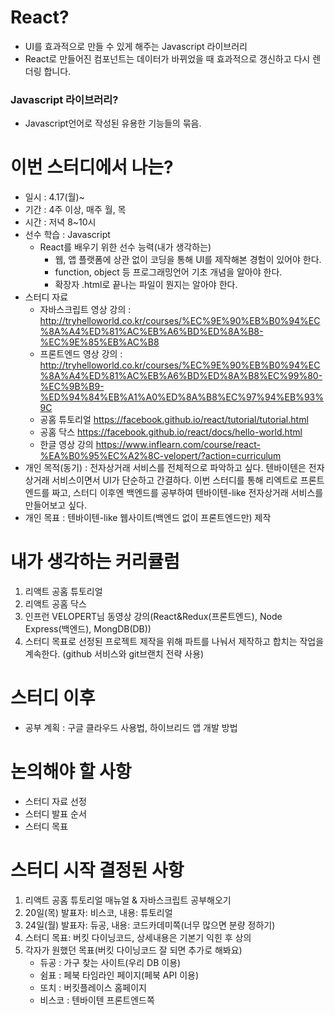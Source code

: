 # React?
- UI를 효과적으로 만들 수 있게 해주는 Javascript 라이브러리
- React로 만들어진 컴포넌트는 데이터가 바뀌었을 때 효과적으로 갱신하고 다시 렌더링 합니다.

### Javascript 라이브러리?
- Javascript언어로 작성된 유용한 기능들의 묶음.

# 이번 스터디에서 나는?
- 일시 : 4.17(월)~
- 기간 : 4주 이상, 매주 월, 목
- 시간 : 저녁 8~10시
- 선수 학습 : Javascript
	- React를 배우기 위한 선수 능력(내가 생각하는)
		- 웹, 앱 플랫폼에 상관 없이 코딩을 통해 UI를 제작해본 경험이 있어야 한다.
		- function, object 등 프로그래밍언어 기초 개념을 알아야 한다.
		- 확장자 .html로 끝나는 파일이 뭔지는 알아야 한다.
- 스터디 자료
	- 자바스크립트 영상 강의 : http://tryhelloworld.co.kr/courses/%EC%9E%90%EB%B0%94%EC%8A%A4%ED%81%AC%EB%A6%BD%ED%8A%B8-%EC%9E%85%EB%AC%B8
	- 프론트엔드 영상 강의 : http://tryhelloworld.co.kr/courses/%EC%9E%90%EB%B0%94%EC%8A%A4%ED%81%AC%EB%A6%BD%ED%8A%B8%EC%99%80-%EC%9B%B9-%ED%94%84%EB%A1%A0%ED%8A%B8%EC%97%94%EB%93%9C
	- 공홈 튜토리얼 https://facebook.github.io/react/tutorial/tutorial.html
	- 공홈 닥스 https://facebook.github.io/react/docs/hello-world.html
	- 한글 영상 강의 https://www.inflearn.com/course/react-%EA%B0%95%EC%A2%8C-velopert/?action=curriculum
- 개인 목적(동기) : 전자상거래 서비스를 전체적으로 파악하고 싶다. 텐바이텐은 전자상거래 서비스이면서 UI가 단순하고 간결하다. 이번 스터디를 통해 리엑트로 프론트엔드를 짜고, 스터디 이후엔 백엔드를 공부하여 텐바이텐-like 전자상거래 서비스를 만들어보고 싶다.
- 개인 목표 : 텐바이텐-like 웹사이트(백엔드 없이 프론트엔드만) 제작 

# 내가 생각하는 커리큘럼
1. 리액트 공홈 튜토리얼
2. 리액트 공홈 닥스
3. 인프런 VELOPERT님 동영상 강의(React&Redux(프론트엔드), Node Express(백엔드), MongDB(DB))
4. 스터디 목표로 선정된 프로젝트 제작을 위해 파트를 나눠서 제작하고 합치는 작업을 계속한다. (github 서비스와 git브랜치 전략 사용)

# 스터디 이후
- 공부 계획 : 구글 클라우드 사용법, 하이브리드 앱 개발 방법

# 논의해야 할 사항
- 스터디 자료 선정
- 스터디 발표 순서
- 스터디 목표

# 스터디 시작 결정된 사항
1. 리액트 공홈 튜토리얼 매뉴얼 & 자바스크립트 공부해오기
2. 20일(목) 발표자: 비스코, 내용: 튜토리얼
3. 24일(월) 발표자: 듀공, 내용: 코드카데미쪽(너무 많으면 분량 정하기)
4. 스터디 목표: 버킷 다이닝코드, 상세내용은 기본기 익힌 후 상의
5. 각자가 원했던 목표(버킷 다이닝코드 잘 되면 추가로 해봐요)
	- 듀공 : 가구 찾는 사이트(우리 DB 이용)
	- 쉼표 : 페북 타임라인 페이지(페북 API 이용)
	- 또치 : 버킷플레이스 홈페이지
	- 비스코 : 텐바이텐 프론트엔드쪽
